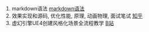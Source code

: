 
1. markdown语法 [markdown语法](https://www.markdownguide.org/basic-syntax/)
2. 效果实现和源码, 优化性能, 原理, 动画物理, 面试笔试 [知乎](https://www.zhihu.com/question/19568896)
3. 虚幻引擎UE4创建风格化场景全流程教学 [B站](https://www.bilibili.com/video/av208205296)